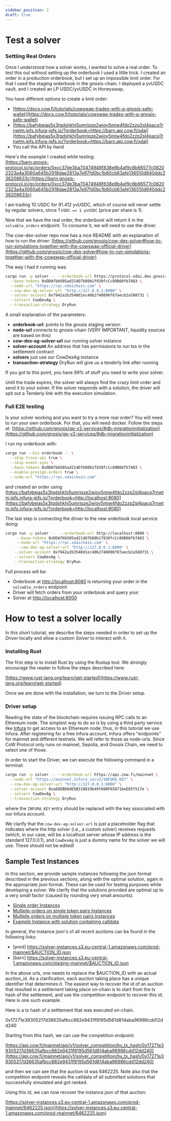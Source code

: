 ```yaml
---
sidebar_position: 2
draft: true
---
```


# Test a solver

### Settling Real Orders

Once I understood how a solver works, I wanted to solve a real order. To test this out without setting up the orderbook I used a little trick. I created an order in a production orderbook, but I set up an impossible limit order. For that I used the staging orderbook in the gnosis-chain. I deployed a yvUSDC vault, and I created an LP USDC/yvUSDC in Honeyswap.

You have different options to create a limit order:

- [https://docs.cow.fi/tutorials/cowswap-trades-with-a-gnosis-safe-wallet](https://docs.cow.fi/tutorials/cowswap-trades-with-a-gnosis-safe-wallet)
- [https://bafybeias5x3tgdshkhj5umriqze2wioy5mjw4fdo2zzp2sl4pacq7rnwtm.ipfs.infura-ipfs.io/?orderbook=https://barn.api.cow.fi/xdai](https://bafybeias5x3tgdshkhj5umriqze2wioy5mjw4fdo2zzp2sl4pacq7rnwtm.ipfs.infura-ipfs.io/?orderbook=https://barn.api.cow.fi/xdai)
- You call the API by hand

Here's the example I created while testing:\
[https://barn.gnosis-protocol.io/gc/orders/0xcc37de3ba70474948f838e8b4af9c6b66577c08202323a4a3060a645b2918dae2813a7e97fd0bc1b80cb63afe136510d940ddc236208633c](https://barn.gnosis-protocol.io/gc/orders/0xcc37de3ba70474948f838e8b4af9c6b66577c08202323a4a3060a645b2918dae2813a7e97fd0bc1b80cb63afe136510d940ddc236208633c)

I am trading 10 USDC for 91.412 yvUSDC, which of course will never settle by regular solvers, since 1 `USDC == 1 yvUSDC` (price per share is 1).

Now that we have the real order, the orderbook will return it in the `solvable_orders` endpoint.
To consume it, we will need to use the driver.

The cow-dex-solver repo now has a nice README with an explanation of how to run the driver:
[https://github.com/gnosis/cow-dex-solver#how-to-run-simulations-together-with-the-cowswap-official-driver](https://github.com/gnosis/cow-dex-solver#how-to-run-simulations-together-with-the-cowswap-official-driver)

The way I had it running was:

```bash
cargo run -p solver -- --orderbook-url https://protocol-xdai.dev.gnosisdev.com \
  --base-tokens 0xDDAfbb505ad214D7b80b1f830fcCc89B60fb7A83 \
  --node-url "https://rpc.xdaichain.com" \
  --cow-dex-ag-solver-url "http://127.0.0.1:8000" \
  --solver-account 0x7942a2b3540d1ec40b2740896f87aecb2a588731 \
  --solvers CowDexAg \
  --transaction-strategy DryRun
```

A small explanation of the parameters:

- **orderbook-url**: points to the gnosis staging version
- **node-url** connects to gnosis-chain (VERY IMPORTANT, liquidity sources are based on this)
- **cow-dex-ag-solver-url** our running solver instance
- **solver-account** An address that has permissions to run txs in the settlement contract
- **solvers** just use our CowDexAg instance
- **transaction-strategy** DryRun will give us a tenderly link after running

If you got to this point, you have 99% of stuff you need to write your solver.

Until the trade expires, the solver will always find the crazy limit order and send it to your solver. If the solver responds with a solution, the driver will spit out a Tenderly link with the execution simulation.

### Full E2E testing

Is your solver working and you want to try a more real order?
You will need to run your own orderbook. For that, you will need docker.
Follow the steps at: [https://github.com/gnosis/gp-v2-services/#db-migrationinitialization](https://github.com/gnosis/gp-v2-services/#db-migrationinitialization)

I run my orderbook with:

```bash
cargo run --bin orderbook -- \
  --skip-trace-api true \
  --skip-event-sync \
  --base-tokens 0xDDAfbb505ad214D7b80b1f830fcCc89B60fb7A83 \
  --enable-presign-orders true \
  --node-url "https://rpc.xdaichain.com"
```

and created an order using [https://bafybeias5x3tgdshkhj5umriqze2wioy5mjw4fdo2zzp2sl4pacq7rnwtm.ipfs.infura-ipfs.io/?orderbook=http://localhost:8080](https://bafybeias5x3tgdshkhj5umriqze2wioy5mjw4fdo2zzp2sl4pacq7rnwtm.ipfs.infura-ipfs.io/?orderbook=http://localhost:8080)

The last step is connecting the driver to the new orderbook local service doing:

```bash
cargo run -p solver --  --orderbook-url http://localhost:8080 \
     --base-tokens 0xDDAfbb505ad214D7b80b1f830fcCc89B60fb7A83 \
     --node-url "https://rpc.xdaichain.com" \
     --cow-dex-ag-solver-url "http://127.0.0.1:8000" \
    --solver-account 0x7942a2b3540d1ec40b2740896f87aecb2a588731 \
    --solvers CowDexAg \
    --transaction-strategy DryRun
```

Full process will be:

- Orderbook at [http://localhost:8080](http://localhost:8080/) is returning your order in the `solvable_orders` endpoint
- Driver will fetch orders from your orderbook and query your
- Solver at [http://localhost:8000](http://localhost:8000/)


# How to test a solver locally

In this short tutorial, we describe the steps needed in order to set up the _Driver_ locally and allow a custom _Solver_ to interact with it.

### Installing Rust

The first step is to install Rust by using the Rustup tool. We strongly encourage the reader to follow the steps described here:

[https://www.rust-lang.org/learn/get-started](https://www.rust-lang.org/learn/get-started)

Once we are done with the installation, we turn to the Driver setup.

### Driver setup

Reading the state of the blockchain requires issuing RPC calls to an Ethereum node. The simplest way to do so is by using a third party service like [Infura](https://infura.io/) to get access to an Ethereum node; thus, in this tutorial we use Infura. After registering for a free Infura account, Infura offers "endpoints" for mainnet and different testnets. We will refer to those as node-urls. Since CoW Protocol only runs on mainnet, Sepolia, and Gnosis Chain, we need to select one of those.

In order to start the Driver, we can execute the following command in a terminal:

```bash
cargo run -p solver -- --orderbook-url https://api.cow.fi/mainnet \
  --node-url "https://mainnet.infura.io/v3/INFURA_KEY" \
  --cow-dex-ag-solver-url "http://127.0.0.1:8000" \
  --solver-account 0xa6DDBD0dE6B310819b49f680F65871beE85f517e \
  --solvers CowDexAg \
  --transaction-strategy DryRun
```

where the `INFURA_KEY` entry should be replaced with the key associated with our Infura account.

We clarify that the `cow-dex-ag-solver-url` is just a placeholder flag that indicates where the http solver (i.e., a custom solver) receives requests (which, in our case, will be a localhost server whose IP address is the standard 127.0.0.1), and `CowDexAg` is just a dummy name for the solver we will use. These should not be edited!



## Sample Test Instances

In this section, we provide sample instances following the json format described in the previous sections, along with the optimal solution, again in the appropriate json format. These can be used for testing purposes while developing a solver. We clarify that the solutions provided are optimal up to a very small factor (caused by rounding very small amounts).

- [Single order Instances](https://drive.google.com/file/d/1VIfuMVOG62bFHHbXAEOCtPG4ZTRiPi3O/view?usp=sharing)
- [Multiple-orders on single token pairs Instances](https://drive.google.com/file/d/13RaEsDaqt7IHnLcEefFLj_yPIrlJHYX7/view?usp=sharing)
- [Multiple orders on multiple token pairs Instances](https://drive.google.com/file/d/10RuJ93gHwo5uBZ6xST4k7-UMTlXBbmj-/view?usp=sharing)
- [Example Instance with solution containing calldata](https://drive.google.com/file/d/1sOXd8t4dfckVxAMz2TAnsisUve3M6iiG/view?usp=sharing)

In general, the instance json's of all recent auctions can be found in the following links:
- [prod] https://solver-instances.s3.eu-central-1.amazonaws.com/prod-mainnet/$AUCTION_ID.json
- [barn] https://solver-instances.s3.eu-central-1.amazonaws.com/staging-mainnet/$AUCTION_ID.json

In the above urls, one needs to replace the $AUCTION_ID with an actual auction_id. As a clarification, each auction taking place has a unique identifier that determines it. The easiest way to recover the id of an auction that resulted in a settlement taking place on-chain is to start from the tx hash of the settlement, and use the competition endpoint to recover this id. Here is one such example.

Here is a tx hash of a settlement that was executed on-chain.

0x17271e39305217d36635afbcc882e9431f9195d561d814aba96986cdd12dd240

Starting from this hash, we can use the competition endpoint:

[https://api.cow.fi/mainnet/api/v1/solver_competition/by_tx_hash/0x17271e39305217d36635afbcc882e9431f9195d561d814aba96986cdd12dd240](https://api.cow.fi/mainnet/api/v1/solver_competition/by_tx_hash/0x17271e39305217d36635afbcc882e9431f9195d561d814aba96986cdd12dd240)

and then we can see that the auction id was 6462225. Note also that the competition endpoint reveals the calldata of all submitted solutions that successfully simulated and got ranked.

Using this id, we can now recover the instance.json of that auction:

[https://solver-instances.s3.eu-central-1.amazonaws.com/prod-mainnet/6462225.json](https://solver-instances.s3.eu-central-1.amazonaws.com/prod-mainnet/6462225.json)
